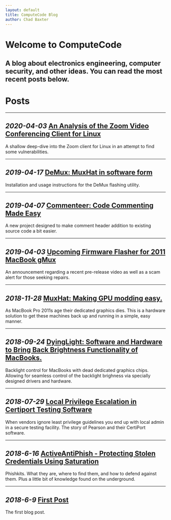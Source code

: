 ```yaml
---
layout: default
title: ComputeCode Blog
author: Chad Baxter
---
```


Welcome to ComputeCode
===

A blog about electronics engineering, computer security, and other ideas. You can read the most recent posts below.
---

Posts
===

<hr>

<strong> _2020-04-03_ [An Analysis of the Zoom Video Conferencing Client for Linux](2020-04-03_1.html)</strong>
---

A shallow deep-dive into the Zoom client for Linux in an attempt to find some vulnerabilities.

<hr>

<strong> _2019-04-17_ [ DeMux: MuxHat in software form](Demux.html)</strong>
---

Installation and usage instructions for the DeMux flashing utility.

<hr>

<strong> _2019-04-07_ [Commenteer: Code Commenting Made Easy](2019-04-07_1.html)</strong>
---

A new project designed to make comment header addition to existing source code a bit easier.

<hr>

<strong> _2019-04-03_ [Upcoming Firmware Flasher for 2011 MacBook gMux](2019-04-03_1.html)</strong>
---

An announcement regarding a recent pre-release video as well as a scam alert for those seeking repairs.

<hr>

<strong> _2018-11-28_ [MuxHat: Making GPU modding easy.](MuxHat.html)</strong>
---

As MacBook Pro 2011s age their dedicated graphics dies. This is a hardware solution to get these machines back up and running in a simple, easy manner.

<hr>

<strong> _2018-09-24_ [DyingLight: Software and Hardware to Bring Back Brightness Functionality of MacBooks.](DyingLight.html)</strong>
---

Backlight control for MacBooks with dead dedicated graphics chips. Allowing for seamless control of the backlight brighness via specially designed drivers and hardware.

<hr>

<strong> _2018-07-29_ [Local Privilege Escalation in Certiport Testing Software](2018-07-29_1.html)</strong>
---

When vendors ignore least privilege guidelines you end up with local admin in a secure testing facility. The story of Pearson and their CertiPort software.

<hr>

<strong>_2018-6-16_ [ActiveAntiPhish - Protecting Stolen Credentials Using Saturation](2018-06-16_1.html)</strong>
---

Phishkits. What they are, where to find them, and how to defend against them. Plus a little bit of knowledge found on the underground.

<hr>

<strong>_2018-6-9_ [First Post](2018-06-09_1.html)</strong>
---

The first blog post.
